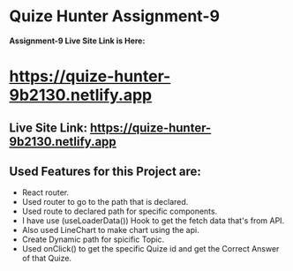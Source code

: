 # Quize Hunter Assignment-9
**Assignment-9 Live Site Link is Here:**

# https://quize-hunter-9b2130.netlify.app

## Live Site Link: https://quize-hunter-9b2130.netlify.app

## Used Features for this Project are:

- React router.
- Used router to go to the path that is declared.
- Used route to declared path for specific components.
- I have use (useLoaderData()) Hook to get the fetch data that's from API.
- Also used LineChart to make chart using the api.
- Create Dynamic path for spicific Topic.
- Used onClick() to get the specific Quize id and get the Correct Answer of that Quize.

